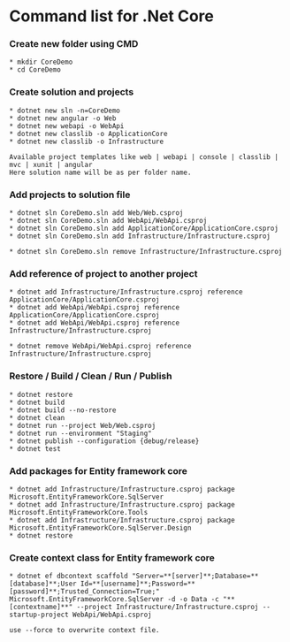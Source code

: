 # Command list for .Net Core

### Create new folder using CMD
`````
* mkdir CoreDemo
* cd CoreDemo
`````

### Create solution and projects
`````
* dotnet new sln -n=CoreDemo
* dotnet new angular -o Web
* dotnet new webapi -o WebApi
* dotnet new classlib -o ApplicationCore
* dotnet new classlib -o Infrastructure

Available project templates like web | webapi | console | classlib | mvc | xunit | angular
Here solution name will be as per folder name.
`````

### Add projects to solution file
`````
* dotnet sln CoreDemo.sln add Web/Web.csproj
* dotnet sln CoreDemo.sln add WebApi/WebApi.csproj
* dotnet sln CoreDemo.sln add ApplicationCore/ApplicationCore.csproj
* dotnet sln CoreDemo.sln add Infrastructure/Infrastructure.csproj

* dotnet sln CoreDemo.sln remove Infrastructure/Infrastructure.csproj
`````

### Add reference of project to another project
`````
* dotnet add Infrastructure/Infrastructure.csproj reference ApplicationCore/ApplicationCore.csproj
* dotnet add WebApi/WebApi.csproj reference ApplicationCore/ApplicationCore.csproj
* dotnet add WebApi/WebApi.csproj reference Infrastructure/Infrastructure.csproj

* dotnet remove WebApi/WebApi.csproj reference Infrastructure/Infrastructure.csproj
`````

### Restore / Build / Clean / Run / Publish
`````
* dotnet restore
* dotnet build
* dotnet build --no-restore
* dotnet clean
* dotnet run --project Web/Web.csproj
* dotnet run --environment "Staging"
* dotnet publish --configuration {debug/release}
* dotnet test
`````

### Add packages for Entity framework core
`````
* dotnet add Infrastructure/Infrastructure.csproj package Microsoft.EntityFrameworkCore.SqlServer
* dotnet add Infrastructure/Infrastructure.csproj package Microsoft.EntityFrameworkCore.Tools 
* dotnet add Infrastructure/Infrastructure.csproj package Microsoft.EntityFrameworkCore.SqlServer.Design
* dotnet restore
`````

### Create context class for Entity framework core
`````
* dotnet ef dbcontext scaffold "Server=**[server]**;Database=**[database]**;User Id=**[username]**;Password=**[password]**;Trusted_Connection=True;" Microsoft.EntityFrameworkCore.SqlServer -d -o Data -c "**[contextname]**" --project Infrastructure/Infrastructure.csproj --startup-project WebApi/WebApi.csproj

use --force to overwrite context file.
`````

